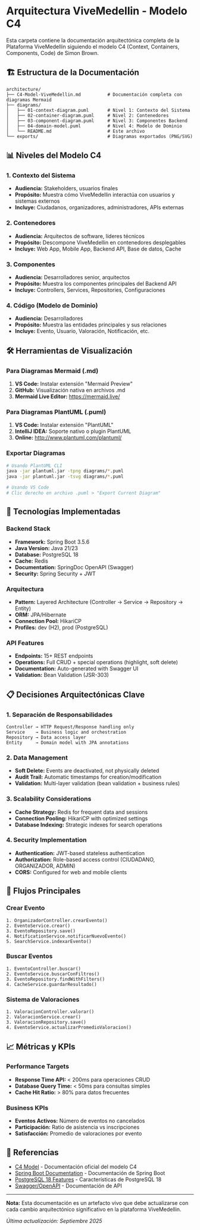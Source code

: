 # Arquitectura ViveMedellin - Modelo C4

Esta carpeta contiene la documentación arquitectónica completa de la Plataforma ViveMedellin siguiendo el modelo C4 (Context, Containers, Components, Code) de Simon Brown.

## 🏗️ Estructura de la Documentación

```
architecture/
├── C4-Model-ViveMedellin.md          # Documentación completa con diagramas Mermaid
├── diagrams/
│   ├── 01-context-diagram.puml       # Nivel 1: Contexto del Sistema
│   ├── 02-container-diagram.puml     # Nivel 2: Contenedores
│   ├── 03-component-diagram.puml     # Nivel 3: Componentes Backend
│   ├── 04-domain-model.puml          # Nivel 4: Modelo de Dominio
│   └── README.md                     # Este archivo
└── exports/                          # Diagramas exportados (PNG/SVG)
```

## 📊 Niveles del Modelo C4

### 1. **Contexto del Sistema** 
- **Audiencia:** Stakeholders, usuarios finales
- **Propósito:** Muestra cómo ViveMedellin interactúa con usuarios y sistemas externos
- **Incluye:** Ciudadanos, organizadores, administradores, APIs externas

### 2. **Contenedores**
- **Audiencia:** Arquitectos de software, líderes técnicos
- **Propósito:** Descompone ViveMedellin en contenedores desplegables
- **Incluye:** Web App, Mobile App, Backend API, Base de datos, Cache

### 3. **Componentes**
- **Audiencia:** Desarrolladores senior, arquitectos
- **Propósito:** Muestra los componentes principales del Backend API
- **Incluye:** Controllers, Services, Repositories, Configuraciones

### 4. **Código (Modelo de Dominio)**
- **Audiencia:** Desarrolladores
- **Propósito:** Muestra las entidades principales y sus relaciones
- **Incluye:** Evento, Usuario, Valoración, Notificación, etc.

## 🛠️ Herramientas de Visualización

### Para Diagramas Mermaid (.md)
1. **VS Code:** Instalar extensión "Mermaid Preview"
2. **GitHub:** Visualización nativa en archivos .md
3. **Mermaid Live Editor:** https://mermaid.live/

### Para Diagramas PlantUML (.puml)
1. **VS Code:** Instalar extensión "PlantUML"
2. **IntelliJ IDEA:** Soporte nativo o plugin PlantUML
3. **Online:** http://www.plantuml.com/plantuml/

### Exportar Diagramas
```bash
# Usando PlantUML CLI
java -jar plantuml.jar -tpng diagrams/*.puml
java -jar plantuml.jar -tsvg diagrams/*.puml

# Usando VS Code
# Clic derecho en archivo .puml > "Export Current Diagram"
```

## 🚀 Tecnologías Implementadas

### Backend Stack
- **Framework:** Spring Boot 3.5.6
- **Java Version:** Java 21/23
- **Database:** PostgreSQL 18
- **Cache:** Redis
- **Documentation:** SpringDoc OpenAPI (Swagger)
- **Security:** Spring Security + JWT

### Arquitectura
- **Pattern:** Layered Architecture (Controller → Service → Repository → Entity)
- **ORM:** JPA/Hibernate
- **Connection Pool:** HikariCP
- **Profiles:** dev (H2), prod (PostgreSQL)

### API Features
- **Endpoints:** 15+ REST endpoints
- **Operations:** Full CRUD + special operations (highlight, soft delete)
- **Documentation:** Auto-generated with Swagger UI
- **Validation:** Bean Validation (JSR-303)

## 📋 Decisiones Arquitectónicas Clave

### 1. **Separación de Responsabilidades**
```
Controller → HTTP Request/Response handling only
Service    → Business logic and orchestration
Repository → Data access layer
Entity     → Domain model with JPA annotations
```

### 2. **Data Management**
- **Soft Delete:** Events are deactivated, not physically deleted
- **Audit Trail:** Automatic timestamps for creation/modification
- **Validation:** Multi-layer validation (bean validation + business rules)

### 3. **Scalability Considerations**
- **Cache Strategy:** Redis for frequent data and sessions  
- **Connection Pooling:** HikariCP with optimized settings
- **Database Indexing:** Strategic indexes for search operations

### 4. **Security Implementation**
- **Authentication:** JWT-based stateless authentication
- **Authorization:** Role-based access control (CIUDADANO, ORGANIZADOR, ADMIN)
- **CORS:** Configured for web and mobile clients

## 🔄 Flujos Principales

### Crear Evento
```
1. OrganizadorController.crearEvento()
2. EventoService.crear()
3. EventoRepository.save()
4. NotificationService.notificarNuevoEvento()
5. SearchService.indexarEvento()
```

### Buscar Eventos
```
1. EventoController.buscar()
2. EventoService.buscarConFiltros()
3. EventoRepository.findWithFilters()
4. CacheService.guardarResultado()
```

### Sistema de Valoraciones
```
1. ValoracionController.valorar()
2. ValoracionService.crear()
3. ValoracionRepository.save()
4. EventoService.actualizarPromedioValoracion()
```

## 📈 Métricas y KPIs

### Performance Targets
- **Response Time API:** < 200ms para operaciones CRUD
- **Database Query Time:** < 50ms para consultas simples
- **Cache Hit Ratio:** > 80% para datos frecuentes

### Business KPIs
- **Eventos Activos:** Número de eventos no cancelados
- **Participación:** Ratio de asistencia vs inscripciones
- **Satisfacción:** Promedio de valoraciones por evento

## 🔗 Referencias

- [C4 Model](https://c4model.com/) - Documentación oficial del modelo C4
- [Spring Boot Documentation](https://spring.io/projects/spring-boot) - Documentación de Spring Boot
- [PostgreSQL 18 Features](https://www.postgresql.org/docs/18/) - Características de PostgreSQL 18
- [Swagger/OpenAPI](https://swagger.io/) - Documentación de API

---

**Nota:** Esta documentación es un artefacto vivo que debe actualizarse con cada cambio arquitectónico significativo en la plataforma ViveMedellin.

*Última actualización: Septiembre 2025*